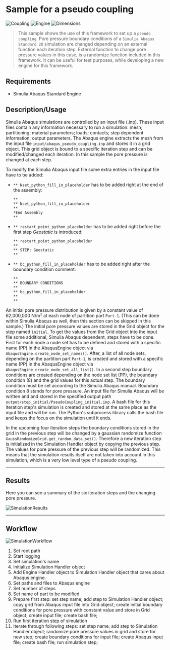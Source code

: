 # Sample for a pseudo coupling

![Coupling](https://img.shields.io/static/v1?label=Coupling&message=Pseudo&color=blue&style=flat-square)
![Engine](https://img.shields.io/static/v1?label=Engine&message=Abaqus&color=blue&style=flat-square)
![Dimensions](https://img.shields.io/static/v1?label=Dimension&message=3D&color=blue&style=flat-square)

> This sample shows the use of this framework to set up a `pseudo coupling`. 
> Pore pressure boundary conditions of a `Simulia Abaqus Standard 2D` simulation are changed depending on an external function each iteration step.
> External function to change pore pressure values in this case, is a randomize function included in this framework.
> It can be useful for test purposes, while developing a new engine for this framework. 

## Requirements

 - Simulia Abaqus Standard Engine

## Description/Usage

Simulia Abaqus simulations are controlled by an input file (.inp).
These input files contain any information necessary to run a simulation: mesh; partitioning; material parameters; loads; contacts; step dependent information; output parameters.
The Abaqus engine extracts the mesh from the input file ``input/abaqus_pseudo_coupling.inp`` and stores it in a grid object.
This grid object is bound to a specific iteration step and can be modified/changed each iteration. 
In this sample the pore pressure is changed at each step.

To modify the Simulia Abaqus input file some extra entries in the input file have to be added:
 * ``** Nset_python_fill_in_placeholder`` has to be added right at the end of the assembly: 
    ```abaqus
    **
    ** Nset_python_fill_in_placeholder
    **
    *End Assembly
    ** 
    ```
 * ``** restart_point_python_placeholder`` has to be added right before the first step *Geostatic* is introduced: 
    ```abaqus
    ** restart_point_python_placeholder
    ** 
    ** STEP: Geostatic
    ** 
    ```
   
 * ``** bc_python_fill_in_placeholder`` has to be added right after the boundary condition comment: 
    ```abaqus
    ** 
    ** BOUNDARY CONDITIONS
    ** 
    ** bc_python_fill_in_placeholder
    **
    ** 
    ```

An initial pore pressure distribution is given by a constant value of 62,000,000 N/m² at each node of partition part ``Part-1``.
(This can be done within Simulia Abaqus as well, then this section can be skipped in this sample.)
The initial pore pressure values are stored in the Grid object for the step named ``initial``.
To get the values from the Grid object into the input file some additional, Simulia Abaqus dependent, steps have to be done.
First for each node a node set has to be defined and stored with a specific name (PP) in the AbaqusEngine object via ```AbaqusEngine.create_node_set_names()```. 
After, a list of all node sets, depending on the partition part ``Part-1``, is created and stored with a specific name (PP) in the AbaqusEngine object via ```AbaqusEngine.create_node_set_all_list()```. 
In a second step boundary conditions are created depending on the node set list (PP), the boundary condition (8) and the grid values for this actual step.
The boundary condition must be set according to the Simulia Abaqus manual.
Boundary condition 8 stands for pore pressure.
An input file for Simulia Abaqus will be written and and stored in the specified output path ``output/step_initial/PseudoCoupling_initial.inp``.
A bash file for this iteration step's simulation is created and stored at the same place as the input file and will be run.
The Python's subprocess library calls the bash file and keeps the focus on the simulation until it ends.

In the upcoming four iteration steps the boundary conditions stored in the grid in the previous step will be changed by a gaussian randomize function ```GaussRandomizeGrid.get_random_data_set()```.
Therefore a new iteration step is initialized in the Simulation Handler object by copying the previous step.
The values for pore pressure of the previous step will be randomized.
This means that the simulation results itself are not taken into account in this simulation, which is a very low level type of a pseudo coupling.  

---

## Results

Here you can see a summary of the six iteration steps and the changing pore pressure.

![SimulationResults](results.gif "Simulation results: pore pressure changes due to modified boundary conditions")

---

## Workflow

![SimulationWorkflow](workflow.png "Flowchart showing the simulations workflow")

 1. Set root path
 2. Start logging
 3. Set simulation's name
 4. Initialize Simulation Handler object
 5. Add Engine Handler object to Simulation Handler object that cares about Abaqus engine.
 6. Set paths and files to Abaqus engine
 7. Set number of steps
 8. Set name of part to be modified
 9. Prepare first step: set step name; add step to Simulation Handler object; copy grid from Abaqus input file into Grid object; create initial boundary conditions for pore pressure with constant value and store in Grid object; create input file; create bash file;
 10. Run first iteration step of simulation
 11. Iterate through following steps: set step name; add step to Simulation Handler object; randomize pore pressure values in grid and store for new step; create boundary conditions for input file; create Abaqus input file; create bash file; run simulation step;

